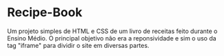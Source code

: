 # Recipe-Book
Um projeto simples de HTML e CSS de um livro de receitas feito durante o Ensino Médio.
O principal objetivo não era a reponsividade e sim o uso da tag "iframe" para dividir o site em diversas partes.

